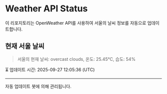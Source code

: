 
# Weather API Status

이 리포지토리는 OpenWeather API를 사용하여 서울의 날씨 정보를 자동으로 업데이트합니다.

## 현재 서울 날씨
> 서울의 현재 날씨: overcast clouds, 온도: 25.45°C, 습도: 54%

⏳ 업데이트 시간: 2025-09-27 12:05:36 (UTC)

---
자동 업데이트 봇에 의해 관리됩니다.
